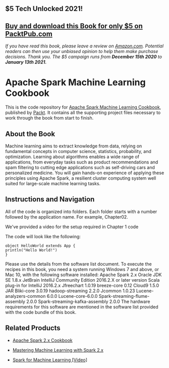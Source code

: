 ## $5 Tech Unlocked 2021!
[Buy and download this Book for only $5 on PacktPub.com](https://www.packtpub.com/product/apache-spark-2-x-machine-learning-cookbook/9781783551606)
-----
*If you have read this book, please leave a review on [Amazon.com](https://www.amazon.com/gp/product/1783551607).     Potential readers can then use your unbiased opinion to help them make purchase decisions. Thank you. The $5 campaign         runs from __December 15th 2020__ to __January 13th 2021.__*

# Apache Spark Machine Learning Cookbook
This is the code repository for [Apache Spark Machine Learning Cookbook](https://www.packtpub.com/big-data-and-business-intelligence/apache-spark-machine-learning-cookbook?utm_source=github&utm_medium=repository&utm_campaign=9781783551606), published by [Packt](https://www.packtpub.com/?utm_source=github). It contains all the supporting project files necessary to work through the book from start to finish.
## About the Book
Machine learning aims to extract knowledge from data, relying on fundamental concepts in computer science, statistics, probability, and optimization. Learning about algorithms enables a wide range of applications, from everyday tasks such as product recommendations and spam filtering to cutting edge applications such as self-driving cars and personalized medicine. You will gain hands-on experience of applying these principles using Apache Spark, a resilient cluster computing system well suited for large-scale machine learning tasks.
## Instructions and Navigation
All of the code is organized into folders. Each folder starts with a number followed by the application name. For example, Chapter02.

We've provided a video for the setup required in Chapter 1 code

The code will look like the following:
```
object HelloWorld extends App {
println("Hello World!")
}
```

Please use the details from the software list document.
To execute the recipes in this book, you need a system running Windows 7 and above, or
Mac 10, with the following software installed:
Apache Spark 2.x
Oracle JDK SE 1.8.x
JetBrain IntelliJ Community Edition 2016.2.X or later version
Scala plug-in for IntelliJ 2016.2.x
Jfreechart 1.0.19
breeze-core 0.12
Cloud9 1.5.0 JAR
Bliki-core 3.0.19
hadoop-streaming 2.2.0
Jcommon 1.0.23
Lucene-analyzers-common 6.0.0
Lucene-core-6.0.0
Spark-streaming-flume-assembly 2.0.0
Spark-streaming-kafka-assembly 2.0.0
The hardware requirements for this software are mentioned in the software list provided with the code bundle of this book.

## Related Products
* [Apache Spark 2.x Cookbook](https://www.packtpub.com/big-data-and-business-intelligence/apache-spark-2x-cookbook?utm_source=github&utm_medium=repository&utm_campaign=9781787127265)

* [Mastering Machine Learning with Spark 2.x](https://www.packtpub.com/big-data-and-business-intelligence/mastering-machine-learning-spark-2x?utm_source=github&utm_medium=repository&utm_campaign=9781785283451)

* [Spark for Machine Learning [Video]](https://www.packtpub.com/big-data-and-business-intelligence/spark-machine-learning-video?utm_source=github&utm_medium=repository&utm_campaign=9781786466594)

